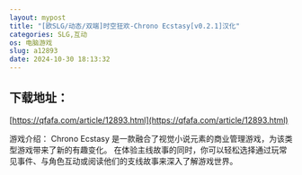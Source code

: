 ```yaml
---
layout: mypost
title: "[欧SLG/动态/双端]时空狂欢-Chrono Ecstasy[v0.2.1]汉化"
categories: SLG,互动
os: 电脑游戏
slug: a12893
date: 2024-10-30 18:13:32
---
```


## 下载地址：

[https://qfafa.com/article/12893.html](https://qfafa.com/article/12893.html)

游戏介绍：
Chrono Ecstasy 是一款融合了视觉小说元素的商业管理游戏，为该类型游戏带来了新的有趣变化。 在体验主线故事的同时，你可以轻松选择通过玩常见事件、与角色互动或阅读他们的支线故事来深入了解游戏世界。